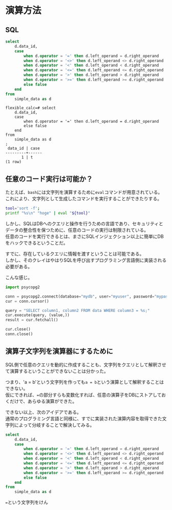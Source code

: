 # 演算方法

## SQL

```sql
select
    d.data_id,
    case
        when d.operator = '=' then d.left_operand = d.right_operand
        when d.operator = '<>' then d.left_operand <> d.right_operand
        when d.operator = '<' then d.left_operand < d.right_operand
        when d.operator = '<=' then d.left_operand <= d.right_operand
        when d.operator = '>' then d.left_operand > d.right_operand
        when d.operator = '>=' then d.left_operand >= d.right_operand
        else false
    end
from
    simple_data as d
```

```console
flexible_calc=# select
    d.data_id,
    case
        when d.operator = '=' then d.left_operand = d.right_operand
        else false
    end
from
    simple_data as d
;
 data_id | case 
---------+------
       1 | t
(1 row)
```

## 任意のコード実行は可能か？

たとえば、`bash`には文字列を演算するために`eval`コマンドが用意されている。  
これにより、文字列として生成したコマンドを実行することができたりする。

```bash
tool='sort -f';
printf "%s\n" "hoge" | eval "${tool}"
```

しかし、SQLはDBへのクエリと操作を行うための言語であり、セキュリティとデータの整合性を保つために、任意のコードの実行は制限されている。  
任意のコードを実行できるとは、まさにSQLインジェクション以上に簡単にDBをハックできるということだ。

すでに、存在しているクエリに情報を渡すということは可能である。  
しかし、そのクレイはやはりSQLを呼び出すプログラミング言語側に実装される必要がある。

こんな感じ。

```python
import psycopg2

conn = psycopg2.connect(database="mydb", user="myuser", password="mypassword", host="localhost", port="5432")
cur = conn.cursor()

query = "SELECT column1, column2 FROM data WHERE column3 = %s;"
cur.execute(query, (value,))
result = cur.fetchall()

cur.close()
conn.close()
```

## 演算子文字列を演算器にするために

SQL側で任意のクエリを動的に作成することも、文字列をクエリとして解釈させて演算するということができないことは分かった。  

つまり、'a = b'という文字列を作っても`a = b`という演算として解釈することはできない。  
仮にできれば、`=`の部分すらも変数化すれば、任意の演算子をDBにストアしておくだけで、あらゆる演算ができた。  

できない以上、次のアイデアである。  
通常のプログラミング言語と同様に、すでに実装された演算内容を取得できた文字列によって分岐することで解決してみる。

```sql
select
    d.data_id,
    case
        when d.operator = '=' then d.left_operand = d.right_operand
        when d.operator = '<>' then d.left_operand <> d.right_operand
        when d.operator = '<' then d.left_operand < d.right_operand
        when d.operator = '<=' then d.left_operand <= d.right_operand
        when d.operator = '>' then d.left_operand > d.right_operand
        when d.operator = '>=' then d.left_operand >= d.right_operand
        else false
    end
from
    simple_data as d
```

`=`という文字列をけん